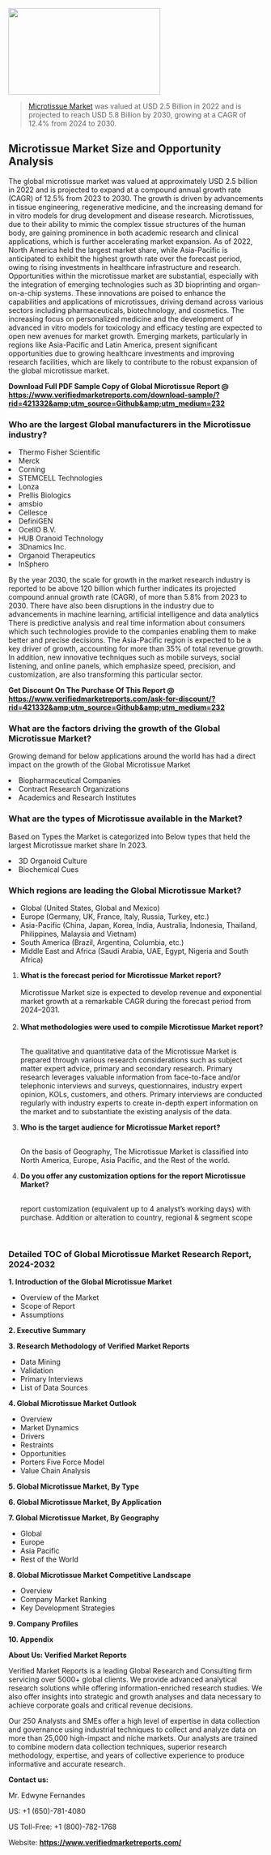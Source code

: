 
<img src="https://ffe5etoiles.com/wp-content/uploads/2024/12/MST1-300x171.png" alt="" width="300" height="171" class="alignnone size-medium wp-image-20088" /><blockquote><p><p><a href="https://www.verifiedmarketreports.com/download-sample/?rid=421332&utm_source=Github&utm_medium=232" target="_blank">Microtissue Market</a> was valued at USD 2.5 Billion in 2022 and is projected to reach USD 5.8 Billion by 2030, growing at a CAGR of 12.4% from 2024 to 2030.</p></blockquote><p><h2>Microtissue Market Size and Opportunity Analysis</h2> The global microtissue market was valued at approximately USD 2.5 billion in 2022 and is projected to expand at a compound annual growth rate (CAGR) of 12.5% from 2023 to 2030. The growth is driven by advancements in tissue engineering, regenerative medicine, and the increasing demand for in vitro models for drug development and disease research. Microtissues, due to their ability to mimic the complex tissue structures of the human body, are gaining prominence in both academic research and clinical applications, which is further accelerating market expansion. As of 2022, North America held the largest market share, while Asia-Pacific is anticipated to exhibit the highest growth rate over the forecast period, owing to rising investments in healthcare infrastructure and research. Opportunities within the microtissue market are substantial, especially with the integration of emerging technologies such as 3D bioprinting and organ-on-a-chip systems. These innovations are poised to enhance the capabilities and applications of microtissues, driving demand across various sectors including pharmaceuticals, biotechnology, and cosmetics. The increasing focus on personalized medicine and the development of advanced in vitro models for toxicology and efficacy testing are expected to open new avenues for market growth. Emerging markets, particularly in regions like Asia-Pacific and Latin America, present significant opportunities due to growing healthcare investments and improving research facilities, which are likely to contribute to the robust expansion of the global microtissue market. </p><p class=""><strong>Download Full PDF Sample Copy of Global Microtissue Report @ <a href="https://www.verifiedmarketreports.com/download-sample/?rid=421332&amp;utm_source=Github&amp;utm_medium=232" target="_blank">https://www.verifiedmarketreports.com/download-sample/?rid=421332&amp;utm_source=Github&amp;utm_medium=232</a></strong></p><h3 id="" class="">Who are the largest Global manufacturers in the Microtissue industry?</h3><p><li>Thermo Fisher Scientific</li><li> Merck</li><li> Corning</li><li> STEMCELL Technologies</li><li> Lonza</li><li> Prellis Biologics</li><li> amsbio</li><li> Cellesce</li><li> DefiniGEN</li><li> OcellO B.V.</li><li> HUB Oranoid Technology</li><li> 3Dnamics Inc.</li><li> Organoid Therapeutics</li><li> InSphero</li></p><div class=""><div class="" dir="" data-message-author-role="" data-message-id="" data-message-model-slug=""><div class=""><div class=""><div class=""><div class="" dir="" data-message-author-role="" data-message-id="" data-message-model-slug=""><div class=""><div class=""><p>By the year 2030, the scale for growth in the market research industry is reported to be above 120 billion which further indicates its projected compound annual growth rate (CAGR), of more than 5.8% from 2023 to 2030. There have also been disruptions in the industry due to advancements in machine learning, artificial intelligence and data analytics There is predictive analysis and real time information about consumers which such technologies provide to the companies enabling them to make better and precise decisions. The Asia-Pacific region is expected to be a key driver of growth, accounting for more than 35% of total revenue growth. In addition, new innovative techniques such as mobile surveys, social listening, and online panels, which emphasize speed, precision, and customization, are also transforming this particular sector.</p><p><strong>Get Discount On The Purchase Of This Report @&nbsp; <a href="https://www.verifiedmarketreports.com/ask-for-discount/?rid=421332&amp;utm_source=Github&amp;utm_medium=232" target="_blank">https://www.verifiedmarketreports.com/ask-for-discount/?rid=421332&amp;utm_source=Github&amp;utm_medium=232</a></strong></p></div></div></div></div></div></div></div></div><h3 id="" class="">What are the factors driving the growth of the Global Microtissue Market?</h3><p id="" class="">Growing demand for below applications around the world has had a direct impact on the growth of the Global Microtissue Market</p><p id="" class=""><li>Biopharmaceutical Companies</li><li> Contract Research Organizations</li><li> Academics and Research Institutes</li></p><h3 id="" class="">What are the types of Microtissue available in the Market?</h3><p id="" class="">Based on Types the Market is categorized into Below types that held the largest Microtissue market share In 2023.</p><p id="" class=""><li>3D Organoid Culture</li><li> Biochemical Cues</li></p><h3 id="" class="">Which regions are leading the Global Microtissue Market?</h3><ul><li>Global (United States, Global and Mexico)</li><li>Europe (Germany, UK, France, Italy, Russia, Turkey, etc.)</li><li>Asia-Pacific (China, Japan, Korea, India, Australia, Indonesia, Thailand, Philippines, Malaysia and Vietnam)</li><li>South America (Brazil, Argentina, Columbia, etc.)</li><li>Middle East and Africa (Saudi Arabia, UAE, Egypt, Nigeria and South Africa)</li></ul><p><ol><li><strong>What is the forecast period for Microtissue Market report?<br /></strong><br /><span data-sheets-root="1" data-sheets-value="{&quot;1&quot;:2,&quot;2&quot;:&quot;XXXX size is expected to develop revenue and exponential market growth at a remarkable CAGR during the forecast period from 2024&ndash;2030.&quot;}" data-sheets-userformat="{&quot;2&quot;:12674,&quot;4&quot;:{&quot;1&quot;:2,&quot;2&quot;:16776960},&quot;10&quot;:2,&quot;11&quot;:0,&quot;15&quot;:&quot;Arial&quot;,&quot;16&quot;:12}">Microtissue Market size is expected to develop revenue and exponential market growth at a remarkable CAGR during the forecast period from 2024&ndash;2031.</span><br /><br /></li><li><strong>What methodologies were used to compile Microtissue Market report?<br /><br /></strong><p>The qualitative and quantitative data of the&nbsp;Microtissue Market is prepared through various research considerations such as subject matter expert advice, primary and secondary research. Primary research leverages valuable information from face-to-face and/or telephonic interviews and surveys, questionnaires, industry expert opinion, KOLs, customers, and others. Primary interviews are conducted regularly with industry experts to create in-depth expert information on the market and to substantiate the existing analysis of the data.&nbsp;</p></li><li><strong>Who is the target audience for Microtissue Market report?<br /><br /></strong><p>On the basis of Geography, The&nbsp;Microtissue Market is classified into North America, Europe, Asia Pacific, and the Rest of the world.</p></li><li><strong>Do you offer any customization options for the report Microtissue Market?<br /><br /></strong><p>report customization (equivalent up to 4 analyst&rsquo;s working days) with purchase. Addition or alteration to country, regional &amp; segment scope</p><p>&nbsp;</p></li></ol></p><h3 id="" class="">Detailed TOC of Global Microtissue Market Research Report, 2024-2032</h3><p id="" class=""><strong>1. Introduction of the Global Microtissue Market</strong></p><ul><li>Overview of the Market</li><li>Scope of Report</li><li>Assumptions</li></ul><p id="" class=""><strong>2. Executive Summary</strong></p><p id="" class=""><strong>3. Research Methodology of&nbsp;Verified Market Reports</strong></p><ul><li>Data Mining</li><li>Validation</li><li>Primary Interviews</li><li>List of Data Sources</li></ul><p id="" class=""><strong>4. Global Microtissue Market Outlook</strong></p><ul><li>Overview</li><li>Market Dynamics</li><li>Drivers</li><li>Restraints</li><li>Opportunities</li><li>Porters Five Force Model</li><li>Value Chain Analysis</li></ul><p id="" class=""><strong>5. Global Microtissue Market, By&nbsp;Type</strong></p><p id="" class=""><strong>6. Global Microtissue Market, By Application</strong></p><p id="" class=""><strong>7. Global Microtissue Market, By Geography</strong></p><ul><li>Global</li><li>Europe</li><li>Asia Pacific</li><li>Rest of the World</li></ul><p id="" class=""><strong>8. Global Microtissue Market Competitive Landscape</strong></p><ul><li>Overview</li><li>Company Market Ranking</li><li>Key Development Strategies</li></ul><p id="" class=""><strong>9. Company Profiles</strong></p><p id="" class=""><strong>10. Appendix</strong></p><p id="" class=""><strong>About Us: Verified Market Reports</strong></p><p id="" class="">Verified Market Reports is a leading Global Research and Consulting firm servicing over 5000+ global clients. We provide advanced analytical research solutions while offering information-enriched research studies. We also offer insights into strategic and growth analyses and data necessary to achieve corporate goals and critical revenue decisions.</p><p id="" class="">Our 250 Analysts and SMEs offer a high level of expertise in data collection and governance using industrial techniques to collect and analyze data on more than 25,000 high-impact and niche markets. Our analysts are trained to combine modern data collection techniques, superior research methodology, expertise, and years of collective experience to produce informative and accurate research.</p><p id="" class=""><strong>Contact us:</strong></p><p id="" class="">Mr. Edwyne Fernandes</p><p id="" class="">US: +1 (650)-781-4080</p><p id="" class="">US Toll-Free: +1 (800)-782-1768</p><p id="" class="">Website: <a target="" data-test-app-aware-link=""><strong>https://www.verifiedmarketreports.com/</strong></a></p>
